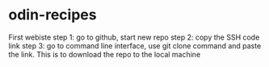 # odin-recipes
First webiste
step 1: go to github, start new repo
step 2: copy the SSH code link
step 3: go to command line interface, use git clone command and paste the link. This is to download the repo to the local machine
